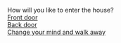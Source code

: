 How will you like to enter the house?  
[Front door](killer.md)  
[Back door](ghost.md)  
[Change your mind and walk away](chased.md)